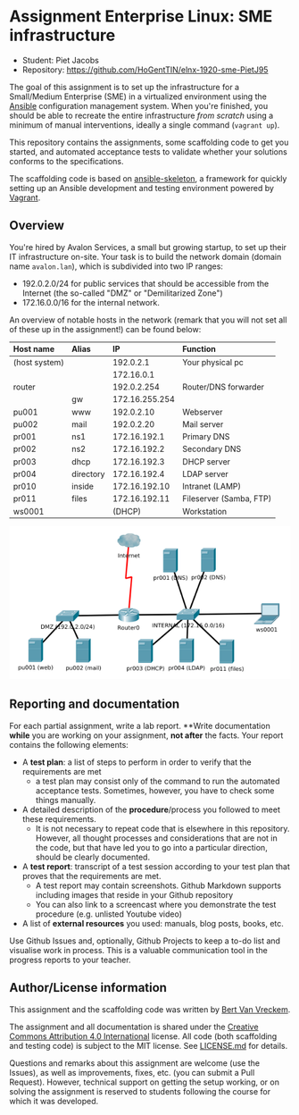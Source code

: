 # Assignment Enterprise Linux: SME infrastructure

- Student: Piet Jacobs
- Repository: https://github.com/HoGentTIN/elnx-1920-sme-PietJ95

The goal of this assignment is to set up the infrastructure for a Small/Medium Enterprise (SME) in a virtualized environment using the [Ansible](https://ansible.com/) configuration management system. When you're finished, you should be able to recreate the entire infrastructure *from scratch* using a minimum of manual interventions, ideally a single command (`vagrant up`).

This repository contains the assignments, some scaffolding code to get you started, and automated acceptance tests to validate whether your solutions conforms to the specifications.

The scaffolding code is based on [ansible-skeleton](https://github.com/bertvv/ansible-skeleton), a framework for quickly setting up an Ansible development and testing environment powered by [Vagrant](https://vagrantup.com).

## Overview

You're hired by Avalon Services, a small but growing startup, to set up their IT infrastructure on-site. Your task is to build the network domain (domain name `avalon.lan`), which is subdivided into two IP ranges:

- 192.0.2.0/24 for public services that should be accessible from the Internet (the so-called "DMZ" or "Demilitarized Zone")
- 172.16.0.0/16 for the internal network.

An overview of notable hosts in the network (remark that you will not set all of these up in the assignment!) can be found below:

| Host name     | Alias     | IP             | Function                 |
| :---          | :---      | :---           | :---                     |
| (host system) |           | 192.0.2.1      | Your physical pc         |
|               |           | 172.16.0.1     |                          |
| router        |           | 192.0.2.254    | Router/DNS forwarder     |
|               | gw        | 172.16.255.254 |                          |
| pu001         | www       | 192.0.2.10     | Webserver                |
| pu002         | mail      | 192.0.2.20     | Mail server              |
| pr001         | ns1       | 172.16.192.1   | Primary DNS              |
| pr002         | ns2       | 172.16.192.2   | Secondary DNS            |
| pr003         | dhcp      | 172.16.192.3   | DHCP server              |
| pr004         | directory | 172.16.192.4   | LDAP server              |
| pr010         | inside    | 172.16.192.10  | Intranet (LAMP)          |
| pr011         | files     | 172.16.192.11  | Fileserver (Samba, FTP)  |
| ws0001        |           | (DHCP)         | Workstation              |

![Diagram of the network to be set up](assignment/avalon-network.png)

## Reporting and documentation

For each partial assignment, write a lab report. **Write documentation **while** you are working on your assignment, **not after** the facts. Your report contains the following elements:

- A **test plan**: a list of steps to perform in order to verify that the requirements are met
    - a test plan may consist only of the command to run the automated acceptance tests. Sometimes, however, you have to check some things manually.
- A detailed description of the **procedure**/process you followed to meet these requirements.
    - It is not necessary to repeat code that is elsewhere in this repository. However, all thought processes and considerations that are not in the code, but that have led you to go into a particular direction, should be clearly documented.
- A **test report**: transcript of a test session according to your test plan that proves that the requirements are met.
    - A test report may contain screenshots. Github Markdown supports including images that reside in your Github repository
    - You can also link to a screencast where you demonstrate the test procedure (e.g. unlisted Youtube video)
- A list of **external resources** you used: manuals, blog posts, books, etc.

Use Github Issues and, optionally, Github Projects to keep a to-do list and visualise work in process. This is a valuable communication tool in the progress reports to your teacher.

## Author/License information

This assignment and the scaffolding code was written by [Bert Van Vreckem](https://github.com/bertvv/).

The assignment and all documentation is shared under the [Creative Commons Attribution 4.0 International](http://creativecommons.org/licenses/by/4.0/) license. All code (both scaffolding and testing code) is subject to the MIT license. See [LICENSE.md](LICENSE.md) for details.

Questions and remarks about this assignment are welcome (use the Issues), as well as improvements, fixes, etc. (you can submit a Pull Request). However, technical support on getting the setup working, or on solving the assignment is reserved to students following the course for which it was developed.
